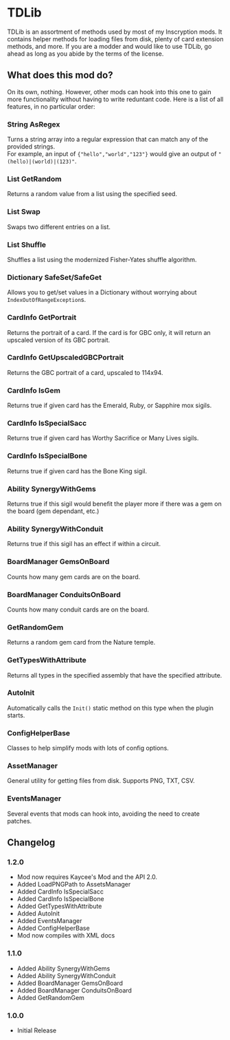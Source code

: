 ﻿# TDLib
TDLib is an assortment of methods used by most of my Inscryption mods. It contains helper methods for loading files from disk, plenty of card extension methods, and more.
If you are a modder and would like to use TDLib, go ahead as long as you abide by the terms of the license.
## What does this mod do?
On its own, nothing. However, other mods can hook into this one to gain more functionality without having to write reduntant code.
Here is a list of all features, in no particular order:
### String AsRegex
Turns a string array into a regular expression that can match any of the provided strings. <br/>
For example, an input of `{"hello","world","123"}` would give an output of `"(hello)|(world)|(123)"`.
### List GetRandom
Returns a random value from a list using the specified seed.
### List Swap
Swaps two different entries on a list.
### List Shuffle
Shuffles a list using the modernized Fisher-Yates shuffle algorithm.
### Dictionary SafeSet/SafeGet
Allows you to get/set values in a Dictionary without worrying about `IndexOutOfRangeException`s.
### CardInfo GetPortrait
Returns the portrait of a card. If the card is for GBC only, it will return an upscaled version of its GBC portrait.
### CardInfo GetUpscaledGBCPortrait
Returns the GBC portrait of a card, upscaled to 114x94.
### CardInfo IsGem
Returns true if given card has the Emerald, Ruby, or Sapphire mox sigils.
### CardInfo IsSpecialSacc
Returns true if given card has Worthy Sacrifice or Many Lives sigils.
### CardInfo IsSpecialBone
Returns true if given card has the Bone King sigil.
### Ability SynergyWithGems
Returns true if this sigil would benefit the player more if there was a gem on the board (gem dependant, etc.)
### Ability SynergyWithConduit
Returns true if this sigil has an effect if within a circuit.
### BoardManager GemsOnBoard
Counts how many gem cards are on the board.
### BoardManager ConduitsOnBoard
Counts how many conduit cards are on the board.
### GetRandomGem
Returns a random gem card from the Nature temple.
### GetTypesWithAttribute
Returns all types in the specified assembly that have the specified attribute.
### AutoInit
Automatically calls the `Init()` static method on this type when the plugin starts.
### ConfigHelperBase
Classes to help simplify mods with lots of config options.
### AssetManager
General utility for getting files from disk. Supports PNG, TXT, CSV.
### EventsManager
Several events that mods can hook into, avoiding the need to create patches.
## Changelog
### 1.2.0
* Mod now requires Kaycee's Mod and the API 2.0.
* Added LoadPNGPath to AssetsManager
* Added CardInfo IsSpecialSacc
* Added CardInfo IsSpecialBone
* Added GetTypesWithAttribute
* Added AutoInit
* Added EventsManager
* Added ConfigHelperBase
* Mod now compiles with XML docs
### 1.1.0
 * Added Ability SynergyWithGems
 * Added Ability SynergyWithConduit
 * Added BoardManager GemsOnBoard
 * Added BoardManager ConduitsOnBoard
 * Added GetRandomGem
### 1.0.0
 * Initial Release